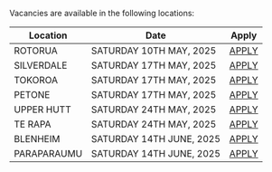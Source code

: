 Vacancies are available in the following locations:

| Location | Date | Apply |
|---|---|---|
|ROTORUA|SATURDAY 10TH MAY, 2025 | [APPLY](mailto:tfaala@rgis.co.nz?subject=ROTORUA%20-%20SATURDAY%2010TH%20MAY) |
|SILVERDALE|SATURDAY 17TH MAY, 2025| [APPLY](mailto:tfaala@rgis.co.nz?subject=SILVERDALE%20-%20SATURDAY%2017TH%20MAY) |
|TOKOROA|SATURDAY 17TH MAY, 2025| [APPLY](mailto:tfaala@rgis.co.nz?subject=TOKOROA%20-%20SATURDAY%2017TH%20MAY) |
|PETONE|SATURDAY 17TH MAY, 2025| [APPLY](mailto:tfaala@rgis.co.nz?subject=PETONE%20-%20SATURDAY%2017TH%20MAY) |
|UPPER HUTT|SATURDAY 24TH MAY, 2025| [APPLY](mailto:tfaala@rgis.co.nz?subject=UPPER%20HUTT%20-%20SATURDAY%2024TH%20MAY) |
|TE RAPA|SATURDAY 24TH MAY, 2025| [APPLY](mailto:tfaala@rgis.co.nz?subject=TE%20RAPA%20-%20SATURDAY%2024TH%20MAY) |
|BLENHEIM|SATURDAY 14TH JUNE, 2025| [APPLY](mailto:tfaala@rgis.co.nz?subject=BLENHEIM%20-%20SATURDAY%2014TH%20JUNE) |
|PARAPARAUMU|SATURDAY 14TH JUNE, 2025| [APPLY](mailto:tfaala@rgis.co.nz?subject=PARAPARAUMU%20-%20SATURDAY%2014TH%20JUNE) | |
